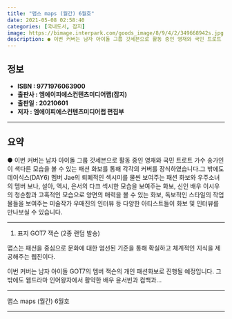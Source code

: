 ```yaml
---
title: "맵스 maps (월간) 6월호"
date: 2021-05-08 02:58:40
categories: [국내도서, 잡지]
image: https://bimage.interpark.com/goods_image/8/9/4/2/349668942s.jpg
description: ● 이번 커버는 남자 아이돌 그룹 갓세븐으로 활동 중인 영재와 국민 트로트 가수 송가인이 색다른 모습을 볼 수 있는 패션 화보를 통해 각각의 커버를 장식하였습니다.그 밖에도 데이식스(DAY6) 멤버 Jae의 퇴폐적인 섹시미를 물씬 보여주는 패션 화보와 우주소녀의 멤버 보나, 설아, 엑
---
```


## **정보**

- **ISBN : 9771976063900**
- **출판사 : 엠에이피에스컨텐츠미디어랩(잡지)**
- **출판일 : 20210601**
- **저자 : 엠에이피에스컨텐츠미디어랩 편집부**

------



## **요약**

●  이번 커버는 남자 아이돌 그룹 갓세븐으로 활동 중인 영재와 국민 트로트 가수 송가인이 색다른 모습을 볼 수 있는 패션 화보를 통해 각각의 커버를 장식하였습니다.그 밖에도 데이식스(DAY6) 멤버 Jae의 퇴폐적인 섹시미를 물씬 보여주는 패션 화보와 우주소녀의 멤버 보나, 설아, 엑시, 은서의 다크 섹시한 모습을 보여주는 화보, 신인 배우 이시우의 청순함과 고혹적인 모습으로 양면의 매력을 볼 수 있는 화보, 독보적인 스타일의 작업물들을 보여주는 미술작가 우매진의 인터뷰 등 다양한 아티스트들이 화보 및 인터뷰를 만나보실 수 있습니다.

------

1) 표지 GOT7 잭슨 (2종 랜덤 발송)

맵스는 패션을 중심으로 문화에 대한 엄선된 기준을 통해 확실하고 체계적인 지식을 제공해주는 웹진이다.

이번 커버는 남자 아이돌 GOT7의 멤버 잭슨의 개인 패션화보로 진행될 예정입니다.
그 밖에도 웹드라마 인어왕자에서 활약한 배우 윤서빈과 컴백과... 

------


맵스 maps (월간) 6월호 

------


